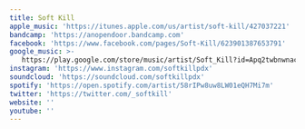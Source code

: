 ```yaml
---
title: Soft Kill
apple_music: 'https://itunes.apple.com/us/artist/soft-kill/427037221'
bandcamp: 'https://anopendoor.bandcamp.com'
facebook: 'https://www.facebook.com/pages/Soft-Kill/623901387653791'
google_music: >-
   https://play.google.com/store/music/artist/Soft_Kill?id=Apq2twbnwnacgptl3gmrpfszjum
instagram: 'https://www.instagram.com/softkillpdx'
soundcloud: 'https://soundcloud.com/softkillpdx'
spotify: 'https://open.spotify.com/artist/58rIPw8uw8LW01eQH7Mi7m'
twitter: 'https://twitter.com/_softkill'
website: ''
youtube: ''
---
```

